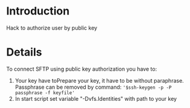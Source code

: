 # Introduction #

Hack to authorize user by public key

# Details #
To connect SFTP using public key authorization you have to:
  1. Your key have toPrepare your key, it have to be without paraphrase. Passphrase can be removed by command: `'$ssh-keygen -p -P passphrase -f keyfile'`
  1. In start script set variable "-Dvfs.Identities" with path to your key


